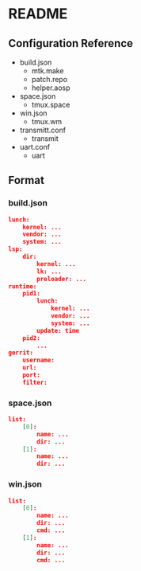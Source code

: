 # README

## Configuration Reference

- build.json
    - mtk.make
    - patch.repo
    - helper.aosp
- space.json
    - tmux.space
- win.json
    - tmux.wm
- transmitt.conf
    - transmit
- uart.conf
    - uart

## Format

### build.json
```json
lunch:
	kernel: ...
	vendor: ...
	system: ...
lsp:
    dir:
        kernel: ...
        lk: ...
        preloader: ...
runtime:
	pid1:
		lunch:
			kernel: ...
			vendor: ...
			system: ...
		update: time
	pid2:
		...
gerrit:
	username:
	url:
	port:
	filter:
```

### space.json
```json
list:
    [0]:
        name: ...
        dir: ...
    [1]:
        name: ...
        dir: ...
```

### win.json
```json
list:
    [0]:
        name: ...
        dir: ...
        cmd: ...
    [1]:
        name: ...
        dir: ...
        cmd: ...
```
